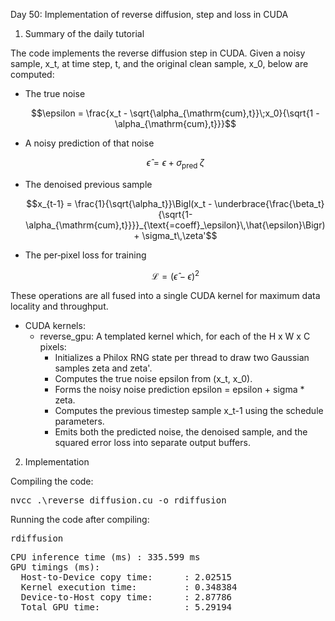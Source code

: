 Day 50: Implementation of reverse diffusion, step and loss in CUDA

1) Summary of the daily tutorial

The code implements the reverse diffusion step in CUDA. Given a noisy sample, x_t, at time step, t, and the original clean sample, x_0, below are computed:

- The true noise  
   ```math
   \epsilon = \frac{x_t - \sqrt{\alpha_{\mathrm{cum},t}}\;x_0}{\sqrt{1 - \alpha_{\mathrm{cum},t}}}
   ```
- A noisy prediction of that noise  
   ```math
   \hat{\epsilon} = \epsilon + \sigma_{\mathrm{pred}}\;\zeta
   ```
- The denoised previous sample  
   ```math
   x_{t-1} = \frac{1}{\sqrt{\alpha_t}}\Bigl(x_t - \underbrace{\frac{\beta_t}{\sqrt{1-\alpha_{\mathrm{cum},t}}}}_{\text{=coeff}_\epsilon}\,\hat{\epsilon}\Bigr) + \sigma_t\,\zeta'
   ```
- The per‑pixel loss for training  
   ```math
   \mathcal{L} = (\hat{\epsilon} - \epsilon)^2
   ```

These operations are all fused into a single CUDA kernel for maximum data locality and throughput.

- CUDA kernels:
  - reverse_gpu:
    A templated kernel which, for each of the H x W x C pixels:
    - Initializes a Philox RNG state per thread to draw two Gaussian samples zeta and zeta'.
    - Computes the true noise epsilon from (x_t, x_0).  
    - Forms the noisy noise prediction epsilon = epsilon + sigma * zeta.  
    - Computes the previous timestep sample x_t-1 using the schedule parameters.  
    - Emits both the predicted noise, the denoised sample, and the squared error loss into separate output buffers.

2) Implementation

Compiling the code:

<pre>nvcc .\reverse_diffusion.cu -o rdiffusion</pre>

Running the code after compiling:

<pre>rdiffusion</pre>

<pre>CPU inference time (ms) : 335.599 ms
GPU timings (ms):
  Host-to-Device copy time:      : 2.02515
  Kernel execution time:         : 0.348384
  Device-to-Host copy time:      : 2.87786
  Total GPU time:                : 5.29194</pre>